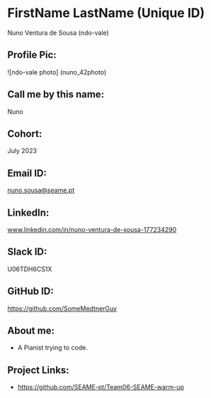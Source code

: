 # FirstName LastName (Unique ID)
Nuno Ventura de Sousa (ndo-vale)
## Profile Pic:
![ndo-vale photo] (nuno_42photo)
## Call me by this name:
Nuno
## Cohort:
July 2023
## Email ID:
nuno.sousa@seame.pt
## LinkedIn:
www.linkedin.com/in/nuno-ventura-de-sousa-177234290
## Slack ID: 
U06TDH6CS1X
## GitHub ID:
https://github.com/SomeMedtnerGuy
## About me: 
- A Pianist trying to code.
## Project Links:
- https://github.com/SEAME-pt/Team06-SEAME-warm-up
